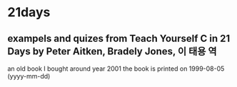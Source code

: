 # 21days

## exampels and quizes from Teach Yourself C in 21 Days by Peter Aitken, Bradely Jones, 이 태용 역

an old book I bought around year 2001
the book is printed on 1999-08-05 (yyyy-mm-dd)

